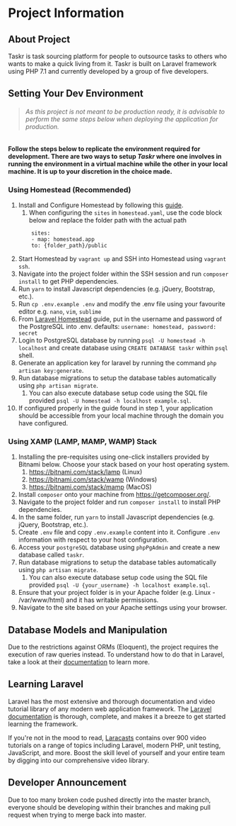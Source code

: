 # Project Information

## About Project
Taskr is task sourcing platform for people to outsource tasks to others who wants to make a quick living from it. Taskr is built on Laravel framework using PHP 7.1 and currently developed by a group of five developers.

## Setting Your Dev Environment
> ###### As this project is not meant to be production ready, it is advisable to perform the same steps below when deploying the application for production.

#### Follow the steps below to replicate the environment required for development. There are two ways to setup _Taskr_ where one involves in running the environment in a virtual machine while the other in your local machine. It is up to your discretion in the choice made.

### Using Homestead (Recommended)
1. Install and Configure Homestead by following this [guide](https://laravel.com/docs/5.4/homestead).
    1. When configuring the `sites` in `homestead.yaml`, use the code block below and replace the folder path with the actual path
    ```
        sites:
        - map: homestead.app
        to: {folder_path}/public
    ```
2. Start Homestead by `vagrant up` and SSH into Homestead using `vagrant ssh`.
3. Navigate into the project folder within the SSH session and run `composer install` to get PHP dependencies.
4. Run `yarn` to install Javascript dependencies (e.g. jQuery, Bootstrap, etc.).
5. Run `cp .env.example .env` and modify the .env file using your favourite editor e.g. `nano`, `vim`, `sublime`
6. From [Laravel Homestead](https://laravel.com/docs/5.4/homestead) guide, put in the username and password of the PostgreSQL into .env. defaults: `username: homestead, password: secret`
7. Login to PostgreSQL database by running `psql -U homestead -h localhost` and create database using `CREATE DATABASE taskr` within `psql` shell.
8. Generate an application key for laravel by running the command `php artisan key:generate`.
9. Run database migrations to setup the database tables automatically using `php artisan migrate`.
    1. You can also execute database setup code using the SQL file provided `psql -U homestead -h localhost example.sql`.
10. If configured properly in the guide found in step 1, your application should be accessible from your local machine through the domain you have configured.

### Using XAMP (LAMP, MAMP, WAMP) Stack
1. Installing the pre-requisites using one-click installers provided by Bitnami below. Choose your stack based on your host operating system.
    1. https://bitnami.com/stack/lamp (Linux)
    2. https://bitnami.com/stack/wamp (Windows)
    3. https://bitnami.com/stack/mamp (MacOS)
2. Install `composer` onto your machine from https://getcomposer.org/.
3. Navigate to the project folder and run `composer install` to install PHP dependencies.
4. In the same folder, run `yarn` to install Javascript dependencies (e.g. jQuery, Bootstrap, etc.).
5. Create `.env` file and copy `.env.example` content into it. Configure `.env` information with respect to your host configuration.
6. Access your  `postgreSQL` database using `phpPgAdmin` and create a new database called `taskr`.
7. Run database migrations to setup the database tables automatically using `php artisan migrate`.
    1. You can also execute database setup code using the SQL file provided `psql -U {your_username} -h localhost example.sql`.
8. Ensure that your project folder is in your Apache folder (e.g. Linux - /var/www/html) and it has writable permissions.
9. Navigate to the site based on your Apache settings using your browser.

## Database Models and Manipulation
Due to the restrictions against ORMs (Eloquent), the project requires the execution of raw queries instead. To understand how to do that in Laravel, take a look at their [documentation](https://laravel.com/docs/5.4/database#running-queries) to learn more. 

## Learning Laravel
Laravel has the most extensive and thorough documentation and video tutorial library of any modern web application framework. The [Laravel documentation](https://laravel.com/docs) is thorough, complete, and makes it a breeze to get started learning the framework.

If you're not in the mood to read, [Laracasts](https://laracasts.com) contains over 900 video tutorials on a range of topics including Laravel, modern PHP, unit testing, JavaScript, and more. Boost the skill level of yourself and your entire team by digging into our comprehensive video library.

## Developer Announcement
Due to too many broken code pushed directly into the master branch, everyone should be developing within their branches and making pull request when trying to merge back into master.
